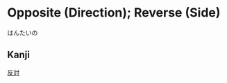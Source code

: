 # Opposite (Direction); Reverse (Side)
はんたいの

## Kanji
[反](../Kanji/kanji-dict/反.md)[対](../Kanji/kanji-dict/対.md)